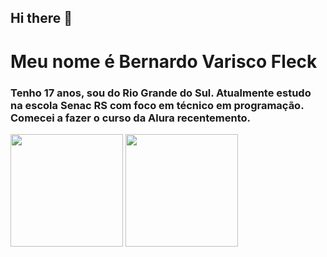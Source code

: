 ## Hi there 👋
# Meu nome é Bernardo Varisco Fleck
### Tenho 17 anos, sou do Rio Grande do Sul. Atualmente estudo na escola Senac RS com foco em técnico em programação. Comecei a fazer o curso da Alura recentemento.


<img height="180em" src="https://github-readme-stats.vercel.app/api/top-langs/?username=bernardoeeee&layout=compact&langs_count=7&theme=codeSTACKr"/>
<img height="180em" src="https://github-readme-stats.vercel.app/api?username=bernardoeeee&show_icons=true&rank_icon=github&theme=codeSTACKr"> 

